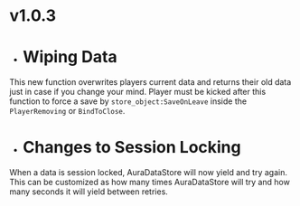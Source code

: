 # v1.0.3

- # Wiping Data

This new function overwrites players current data and returns their old data just in case if you change your mind. Player must be kicked after this function to force a save by ```store_object:SaveOnLeave``` inside the ```PlayerRemoving``` or ```BindToClose```.

- # Changes to Session Locking

When a data is session locked, AuraDataStore will now yield and try again. This can be customized as how many times AuraDataStore will try and how many seconds it will yield between retries.